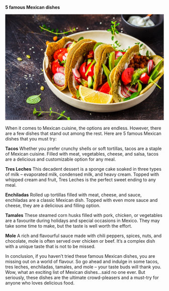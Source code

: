 **5 famous Mexican dishes**

![Vegan tacos](media/c3768f5dfc2d7503b516a733f0bffbce.jpeg)

When it comes to Mexican cuisine, the options are endless. However, there are a few dishes that stand out among the rest. Here are 5 famous Mexican dishes that you must try:

**Tacos** Whether you prefer crunchy shells or soft tortillas, tacos are a staple of Mexican cuisine. Filled with meat, vegetables, cheese, and salsa, tacos are a delicious and customizable option for any meal.

**Tres Leches** This decadent dessert is a sponge cake soaked in three types of milk – evaporated milk, condensed milk, and heavy cream. Topped with whipped cream and fruit, Tres Leches is the perfect sweet ending to any meal.

**Enchiladas** Rolled up tortillas filled with meat, cheese, and sauce, enchiladas are a classic Mexican dish. Topped with even more sauce and cheese, they are a delicious and filling option.

**Tamales** These steamed corn husks filled with pork, chicken, or vegetables are a favourite during holidays and special occasions in Mexico. They may take some time to make, but the taste is well worth the effort.

**Mole** A rich and flavourful sauce made with chili peppers, spices, nuts, and chocolate, mole is often served over chicken or beef. It’s a complex dish with a unique taste that is not to be missed.

In conclusion, if you haven’t tried these famous Mexican dishes, you are missing out on a world of flavour. So go ahead and indulge in some tacos, tres leches, enchiladas, tamales, and mole – your taste buds will thank you. Wow, what an exciting list of Mexican dishes…said no one ever. But seriously, these dishes are the ultimate crowd-pleasers and a must-try for anyone who loves delicious food.
